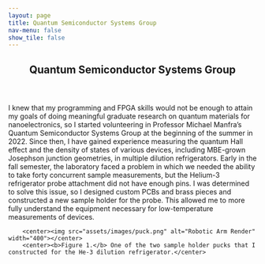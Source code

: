 ```yaml
---
layout: page
title: Quantum Semiconductor Systems Group
nav-menu: false
show_tile: false
---
```


<!-- Main -->
<div id="main" class="alt">

  <!-- One -->
<section id="one">
	<div class="inner">
		<header class="major">
			<h1>Quantum Semiconductor Systems Group</h1>
		</header>

<!-- Content -->
I knew that my programming and FPGA skills would not be enough to attain my goals of doing meaningful graduate research on quantum materials for nanoelectronics, so I started volunteering in Professor Michael Manfra’s Quantum Semiconductor Systems Group at the beginning of the summer in 2022. Since then, I have gained experience measuring the quantum Hall effect and the density of states of various devices, including MBE-grown Josephson junction geometries, in multiple dilution refrigerators. Early in the fall semester, the laboratory faced a problem in which we needed the ability to take forty concurrent sample measurements, but the Helium-3 refrigerator probe attachment did not have enough pins. I was determined to solve this issue, so I designed custom PCBs and brass pieces and constructed a new sample holder for the probe. This allowed me to more fully understand the equipment necessary for low-temperature measurements of devices.

		<center><img src="assets/images/puck.png" alt="Robotic Arm Render" width="400"></center>
		<center><b>Figure 1.</b> One of the two sample holder pucks that I constructed for the He-3 dilution refrigerator.</center>
